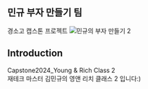 ## 민규 부자 만들기 팀
경소고 캡스톤 프로젝트
![민규의 부자 만들기 2](https://github.com/junseoLee7039/project3/assets/121421082/e5388378-6713-4395-a949-df2c79d32226)


## Introduction 
 Capstone2024_Young & Rich Class 2
<br> 재테크 마스터 김민규의 영앤 리치 클래스 2 입니다:)
<br/><br/>

